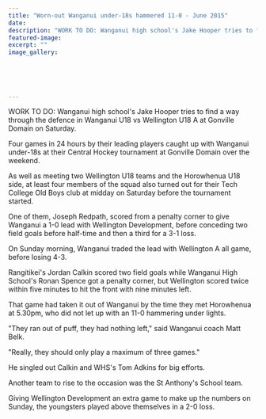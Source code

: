 ```yaml
---
title: "Worn-out Wanganui under-18s hammered 11-0 - June 2015"
date: 
description: "WORK TO DO: Wanganui high school's Jake Hooper tries to find a way through the defence in Wanganui U18 vs Wellington U18 A at Gonville Domain on Saturday, Wanganui Chronicle article 16/6/16..."
featured-image: 
excerpt: ""
image_gallery:
    
    
    
    
    
---
```


<p><span>WORK TO DO: Wanganui high school's Jake Hooper tries to find a way through the defence in Wanganui U18 vs Wellington U18 A at Gonville Domain on Saturday.</span></p>
<p>Four games in 24 hours by their leading players caught up with Wanganui under-18s at their Central Hockey tournament at Gonville Domain over the weekend.</p>
<p>As well as meeting two Wellington U18 teams and the Horowhenua U18 side, at least four members of the squad also turned out for their Tech College Old Boys club at midday on Saturday before the tournament started.</p>
<p>One of them, Joseph Redpath, scored from a penalty corner to give Wanganui a 1-0 lead with Wellington Development, before conceding two field goals before half-time and then a third for a 3-1 loss.</p>
<p>On Sunday morning, Wanganui traded the lead with Wellington A all game, before losing 4-3.</p>
<p>Rangitikei's Jordan Calkin scored two field goals while Wanganui High School's Ronan Spence got a penalty corner, but Wellington scored twice within five minutes to hit the front with nine minutes left.</p>
<p>That game had taken it out of Wanganui by the time they met Horowhenua at 5.30pm, who did not let up with an 11-0 hammering under lights.</p>
<p>"They ran out of puff, they had nothing left," said Wanganui coach Matt Belk.</p>
<p>"Really, they should only play a maximum of three games."</p>
<p>He singled out Calkin and WHS's Tom Adkins for big efforts.</p>
<p>Another team to rise to the occasion was the St Anthony's School team.</p>
<p>Giving Wellington Development an extra game to make up the numbers on Sunday, the youngsters played above themselves in a 2-0 loss.</p>

